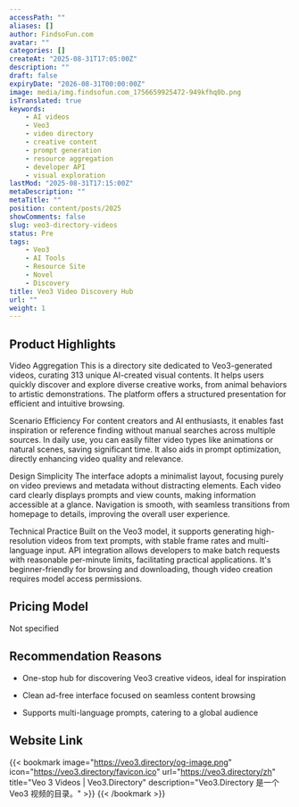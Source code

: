 ```yaml
---
accessPath: ""
aliases: []
author: FindsoFun.com
avatar: ""
categories: []
createAt: "2025-08-31T17:05:00Z"
description: ""
draft: false
expiryDate: "2026-08-31T00:00:00Z"
image: media/img.findsofun.com_1756659925472-949kfhq0b.png
isTranslated: true
keywords:
    - AI videos
    - Veo3
    - video directory
    - creative content
    - prompt generation
    - resource aggregation
    - developer API
    - visual exploration
lastMod: "2025-08-31T17:15:00Z"
metaDescription: ""
metaTitle: ""
position: content/posts/2025
showComments: false
slug: veo3-directory-videos
status: Pre
tags:
    - Veo3
    - AI Tools
    - Resource Site
    - Novel
    - Discovery
title: Veo3 Video Discovery Hub
url: ""
weight: 1
---
```

## Product Highlights
Video Aggregation
This is a directory site dedicated to Veo3-generated videos, curating 313 unique AI-created visual contents. It helps users quickly discover and explore diverse creative works, from animal behaviors to artistic demonstrations. The platform offers a structured presentation for efficient and intuitive browsing.

Scenario Efficiency
For content creators and AI enthusiasts, it enables fast inspiration or reference finding without manual searches across multiple sources. In daily use, you can easily filter video types like animations or natural scenes, saving significant time. It also aids in prompt optimization, directly enhancing video quality and relevance.

Design Simplicity
The interface adopts a minimalist layout, focusing purely on video previews and metadata without distracting elements. Each video card clearly displays prompts and view counts, making information accessible at a glance. Navigation is smooth, with seamless transitions from homepage to details, improving the overall user experience.

Technical Practice
Built on the Veo3 model, it supports generating high-resolution videos from text prompts, with stable frame rates and multi-language input. API integration allows developers to make batch requests with reasonable per-minute limits, facilitating practical applications. It's beginner-friendly for browsing and downloading, though video creation requires model access permissions.

## Pricing Model
<!--more-->Not specified

## Recommendation Reasons
- One-stop hub for discovering Veo3 creative videos, ideal for inspiration

- Clean ad-free interface focused on seamless content browsing

- Supports multi-language prompts, catering to a global audience

## Website Link
{{< bookmark image="https://veo3.directory/og-image.png" icon="https://veo3.directory/favicon.ico" url="https://veo3.directory/zh" title="Veo 3 Videos | Veo3.Directory" description="Veo3.Directory 是一个 Veo3 视频的目录。" >}}
{{< /bookmark >}}

